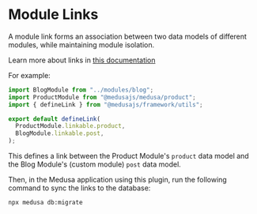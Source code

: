 # Module Links

A module link forms an association between two data models of different modules, while maintaining module isolation.

Learn more about links in [this documentation](https://docs.medusajs.com/learn/fundamentals/module-links)

For example:

```ts
import BlogModule from "../modules/blog";
import ProductModule from "@medusajs/medusa/product";
import { defineLink } from "@medusajs/framework/utils";

export default defineLink(
  ProductModule.linkable.product,
  BlogModule.linkable.post,
);
```

This defines a link between the Product Module's `product` data model and the Blog Module's (custom module) `post` data model.

Then, in the Medusa application using this plugin, run the following command to sync the links to the database:

```bash
npx medusa db:migrate
```
